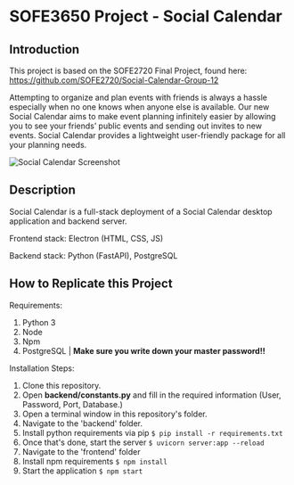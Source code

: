 # **SOFE3650 Project - Social Calendar**

## Introduction

This project is based on the SOFE2720 Final Project, found here: https://github.com/SOFE2720/Social-Calendar-Group-12

Attempting to organize and plan events with friends is always a hassle especially when no one knows when anyone else is available. Our new Social Calendar aims to make event planning infinitely easier by allowing you to see your friends’ public events and sending out invites to new events. Social Calendar provides a lightweight user-friendly package for all your planning needs.

![Social Calendar Screenshot](/Design/screenshot.png)

## Description

Social Calendar is a full-stack deployment of a Social Calendar desktop application and backend server.

Frontend stack: Electron (HTML, CSS, JS)

Backend stack: Python (FastAPI), PostgreSQL

## How to Replicate this Project
Requirements:
1. Python 3
2. Node
3. Npm
4. PostgreSQL | **Make sure you write down your master password!!**

Installation Steps:

1. Clone this repository.
2. Open **backend/constants.py** and fill in the required information (User, Password, Port, Database.)
3. Open a terminal window in this repository's folder.
4. Navigate to the 'backend' folder.
5. Install python requirements via pip `$ pip install -r requirements.txt`
6. Once that's done, start the server `$ uvicorn server:app --reload`
7. Navigate to the 'frontend' folder
8. Install npm requirements `$ npm install`
9. Start the application `$ npm start`


